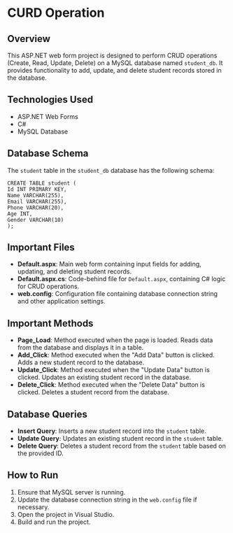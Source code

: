 # CURD Operation
## Overview

This ASP.NET web form project is designed to perform CRUD operations (Create, Read, Update, Delete) on a MySQL database named `student_db`. It provides functionality to add, update, and delete student records stored in the database.

## Technologies Used

- ASP.NET Web Forms
- C#
- MySQL Database

## Database Schema

The `student` table in the `student_db` database has the following schema:
```
CREATE TABLE student (
Id INT PRIMARY KEY,
Name VARCHAR(255),
Email VARCHAR(255),
Phone VARCHAR(20),
Age INT,
Gender VARCHAR(10)
);
```

## Important Files

- **Default.aspx**: Main web form containing input fields for adding, updating, and deleting student records.
- **Default.aspx.cs**: Code-behind file for `Default.aspx`, containing C# logic for CRUD operations.
- **web.config**: Configuration file containing database connection string and other application settings.

## Important Methods

- **Page_Load**: Method executed when the page is loaded. Reads data from the database and displays it in a table.
- **Add_Click**: Method executed when the "Add Data" button is clicked. Adds a new student record to the database.
- **Update_Click**: Method executed when the "Update Data" button is clicked. Updates an existing student record in the database.
- **Delete_Click**: Method executed when the "Delete Data" button is clicked. Deletes a student record from the database.

## Database Queries

- **Insert Query**: Inserts a new student record into the `student` table.
- **Update Query**: Updates an existing student record in the `student` table.
- **Delete Query**: Deletes a student record from the `student` table based on the provided ID.

## How to Run

1. Ensure that MySQL server is running.
2. Update the database connection string in the `web.config` file if necessary.
3. Open the project in Visual Studio.
4. Build and run the project.


